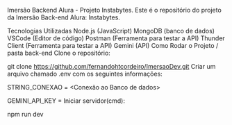 Imersão Backend Alura - Projeto Instabytes.
Este é o repositório do projeto da Imersão Back-end Alura: Instabytes.

Tecnologias Utilizadas
Node.js (JavaScript)
MongoDB (banco de dados)
VSCode (Editor de código)
Postman (Ferramenta para testar a API)
Thunder Client (Ferramenta para testar a API)
Gemini (API)
Como Rodar o Projeto / pasta back-end
Clone o repositório:

git clone https://github.com/fernandohtcordeiro/ImersaoDev.git
Criar um arquivo chamado .env com os seguintes informações:

STRING_CONEXAO = <Conexão ao Banco de dados>

GEMINI_API_KEY = <KEY da API do Gemini>
Iniciar servidor(cmd):

npm run dev
